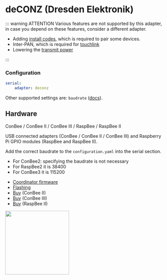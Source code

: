 # deCONZ (Dresden Elektronik)

::: warning ATTENTION
Various features are not supported by this adapter, in case you depend on these features, consider a different adapter.

- Adding [install codes](../../guide/usage/mqtt_topics_and_messages.md#zigbee2mqttbridgerequestinstall_codeadd), which is required to pair some devices.
- Inter-PAN, which is required for [touchlink](../../guide/usage/touchlink.md)
- Lowering the [transmit power](../../guide/configuration/adapter-settings.md)

:::

### Configuration

```yaml
serial:
    adapter: deconz
```

Other supported settings are: `baudrate` ([docs](../configuration/adapter-settings.md)).

## Hardware

ConBee / ConBee II / ConBee III / RaspBee / RaspBee II

USB connected adapters (ConBee / ConBee II / ConBee III) and Raspberry Pi GPIO modules (RaspBee and RaspBee II).

Add the correct baudrate to the `configuration.yaml` into the serial section.

- For ConBee2: specifying the baudrate is not necessary
- For RaspBee2 it is 38400
- For ConBee3 it is 115200

<!--
NOTE(manup) 2025-07-20: Following warning is **very** problematic advice as the old firmware doesn't handle some newer devices well and has various bugs which where ironed out by later versions.
The 0x26780700 stable version is highly recommended to work solid with the new adapter rewrite.

Reference: https://github.com/dresden-elektronik/deconz-rest-plugin/wiki/Firmware-Changelog

**Warning:** Conbee 2 firmware versions newer than 0x26580700 will result in an unstable network with devices dropping randomly, see [Issue 9554](https://github.com/Koenkk/zigbee2mqtt/issues/9554)
-->

- [Coordinator firmware](https://deconz.dresden-elektronik.de/deconz-firmware/)
- [Flashing](https://github.com/dresden-elektronik/deconz-rest-plugin/wiki/Update-deCONZ-manually)
- [Buy](https://phoscon.de/conbee2#buy) (ConBee II)
- [Buy](https://phoscon.de/conbee3#buy) (ConBee III)
- [Buy](https://phoscon.de/raspbee2#buy) (RaspBee II)

<img src="../../images/conbee.jpg" width="200" />
